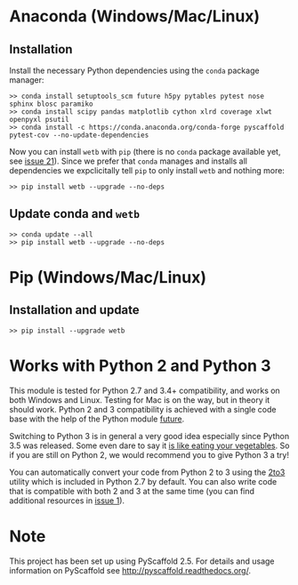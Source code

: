 

# Anaconda (Windows/Mac/Linux)

## Installation

Install the necessary Python dependencies using the ```conda``` package manager:

```
>> conda install setuptools_scm future h5py pytables pytest nose sphinx blosc paramiko
>> conda install scipy pandas matplotlib cython xlrd coverage xlwt openpyxl psutil
>> conda install -c https://conda.anaconda.org/conda-forge pyscaffold pytest-cov --no-update-dependencies
```

Now you can install ```wetb``` with ```pip``` (there is no ```conda``` package
available yet, see [issue 21](toolbox/WindEnergyToolbox#21)).
Since we prefer that ```conda``` manages and installs all dependencies we
expclicitally tell ```pip``` to only install ```wetb``` and nothing more:

```
>> pip install wetb --upgrade --no-deps
```

## Update conda and ```wetb```

```
>> conda update --all
>> pip install wetb --upgrade --no-deps

```


# Pip (Windows/Mac/Linux)

## Installation and update

```
>> pip install --upgrade wetb
```


# Works with Python 2 and Python 3

This module is tested for Python 2.7 and 3.4+ compatibility, and works on both
Windows and Linux. Testing for Mac is on the way, but in theory it should work.
Python 2 and 3 compatibility is achieved with a single code base with the help
of the Python module [future](http://python-future.org/index.html).

Switching to Python 3 is in general a very good idea especially since Python 3.5
was released. Some even dare to say it
[is like eating your vegetables](http://nothingbutsnark.svbtle.com/porting-to-python-3-is-like-eating-your-vegetables).
So if you are still on Python 2, we would recommend you to give Python 3 a try!

You can automatically convert your code from Python 2 to 3 using the
[2to3](https://docs.python.org/2/library/2to3.html) utility which is included
in Python 2.7 by default. You can also write code that is compatible with both
2 and 3 at the same time (you can find additional resources in
[issue 1](https://gitlab.windenergy.dtu.dk/toolbox/WindEnergyToolbox/issues/1)).


# Note

This project has been set up using PyScaffold 2.5. For details and usage
information on PyScaffold see http://pyscaffold.readthedocs.org/.

